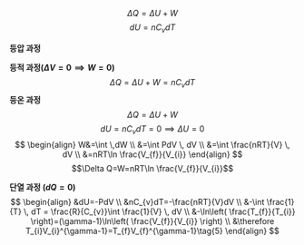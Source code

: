 $$\Delta Q=\Delta U+W\tag{1}$$
$$dU = nC_{v}dT\tag{2}$$



**등압 과정**

**등적 과정($\Delta V=0\implies W=0$)**
$$\Delta Q=\Delta U+W=nC_{v}dT$$
**등온 과정**
$$\Delta Q=\Delta U+W$$
$$dU=nC_{v}dT=0\implies \Delta U=0$$
$$
\begin{align}
W&=\int \,dW  \\
&=\int PdV \, dV \\
&=\int \frac{nRT}{V} \, dV \\
&=nRT\ln \frac{V_{f}}{V_{i}} 
\end{align}
$$
$$\Delta Q=W=nRT\ln \frac{V_{f}}{V_{i}}$$

**단열 과정 ($dQ=0$)**
$$
\begin{align}
&dU=-PdV \\
&nC_{v}dT=-\frac{nRT}{V}dV \\
&-\int \frac{1}{T} \, dT = \frac{R}{C_{v}}\int \frac{1}{V} \, dV  \\
&-\ln\left( \frac{T_{f}}{T_{i}} \right)=(\gamma-1)\ln\left( \frac{V_{f}}{V_{i}} \right) \\
&\therefore T_{i}V_{i}^{\gamma-1}=T_{f}V_{f}^{\gamma-1}\tag{5}
\end{align}
$$